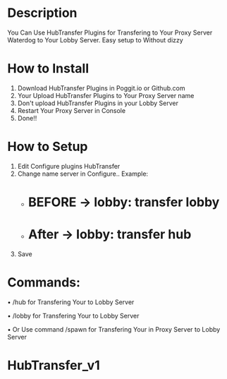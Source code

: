 # Description
You Can Use HubTransfer Plugins for Transfering
to Your Proxy Server Waterdog to Your Lobby Server.
Easy setup to Without dizzy

# How to Install

1. Download HubTransfer Plugins in Poggit.io or Github.com
2. Your Upload HubTransfer Plugins to Your Proxy Server
   name
3. Don't upload HubTransfer Plugins in your Lobby Server
4. Restart Your Proxy Server in Console
5. Done!! 

# How to Setup
1. Edit Configure plugins HubTransfer 
2. Change name server in Configure.. 
     Example: 
      - # BEFORE -> lobby: transfer lobby
      - # After -> lobby: transfer hub
3. Save 

# Commands: 
  • /hub for Transfering Your to Lobby Server
 
  • /lobby for Transfering Your to Lobby Server
 
  • Or Use command /spawn for Transfering Your in Proxy Server to Lobby Server

# HubTransfer_v1
